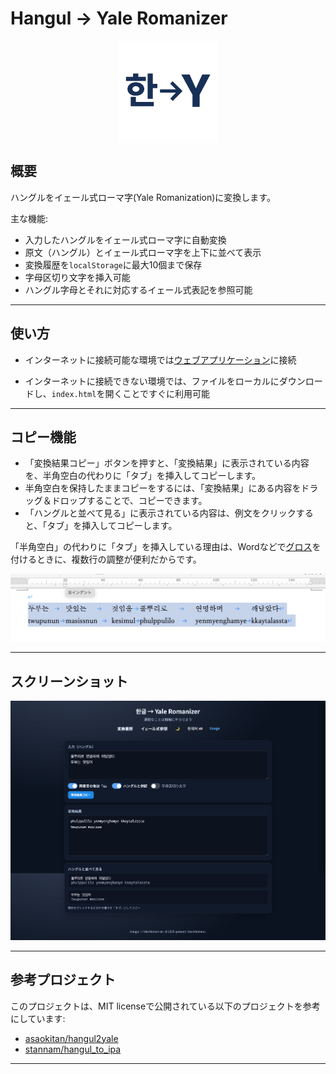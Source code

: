 # Hangul → Yale Romanizer
<p align="center">
  <img src="assets/logo/han_y.png" width="160" alt="Hangul → Yale Romanizer logo">
</p>

## 概要

ハングルをイェール式ローマ字(Yale Romanization)に変換します。

主な機能:
- 入力したハングルをイェール式ローマ字に自動変換
- 原文（ハングル）とイェール式ローマ字を上下に並べて表示
- 変換履歴を`localStorage`に最大10個まで保存
- 字母区切り文字を挿入可能
- ハングル字母とそれに対応するイェール式表記を参照可能
---

## 使い方
- インターネットに接続可能な環境では[ウェブアプリケーション](https://hangul-yale-romanizer.netlify.app/)に接続

- インターネットに接続できない環境では、ファイルをローカルにダウンロードし、`index.html`を開くことですぐに利用可能

---

## コピー機能
- 「変換結果コピー」ボタンを押すと、「変換結果」に表示されている内容を、半角空白の代わりに「タブ」を挿入してコピーします。
- 半角空白を保持したままコピーをするには、「変換結果」にある内容をドラッグ＆ドロップすることで、コピーできます。
- 「ハングルと並べて見る」に表示されている内容は、例文をクリックすると、「タブ」を挿入してコピーします。

「半角空白」の代わりに「タブ」を挿入している理由は、Wordなどで[グロス](https://ja.wikipedia.org/wiki/%E3%82%B0%E3%83%AD%E3%82%B9_(%E8%A8%80%E8%AA%9E%E5%AD%A6))を付けるときに、複数行の調整が便利だからです。

<p align="center">
  <img src="assets/screenshots/gloss.png" alt="Hangul → Yale Romanizer logo">
</p>

---

## スクリーンショット
<p align="center">
  <img src="assets/screenshots/screencapture.png" alt="Hangul → Yale Romanizer logo">
</p>
 
---

## 参考プロジェクト

このプロジェクトは、MIT licenseで公開されている以下のプロジェクトを参考にしています:

- [asaokitan/hangul2yale](https://github.com/asaokitan/hangul2yale)
- [stannam/hangul_to_ipa](https://github.com/stannam/hangul_to_ipa)
---